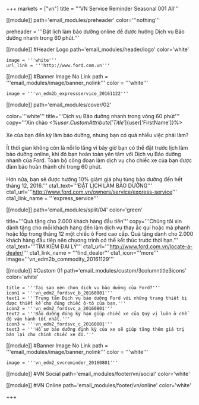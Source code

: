 +++
markets = ["vn"]
title = '''VN Service Reminder Seasonal 001 All'''

[[module]]
path='email_modules/preheader'
color='''nothing'''

preheader = '''Đặt lịch làm bảo dưỡng online để được hưởng Dịch vụ Bảo dưỡng nhanh trong 60 phút.'''

[[module]] #Header Logo
path='email_modules/header/logo'
color='white'

	image = '''white'''
	url_link = '''http://www.ford.com.vn'''

[[module]] #Banner Image No Link
path = '''email_modules/image/banner_nolink'''
color = '''white'''

	image = '''vn_edm2b_expressservice_20161122'''

[[module]]
path='email_modules/cover/02'

color='''white'''
title='''Dịch vụ Bảo dưỡng nhanh trong vòng 60 phút'''
copy='''Xin chào <%${user.CustomAttribute['Title']}%> <%${user['FirstName']}%><br /><br />Xe của bạn đến kỳ làm bảo dưỡng, nhưng bạn có quá nhiều việc phải làm?
<br /><br />Ít thời gian không còn là nỗi lo lắng vì bây giờ bạn có thể đặt trước lịch làm bảo dưỡng online, khi đó bạn hoàn toàn yên tâm với Dịch vụ Bảo dưỡng nhanh của Ford. Toàn bộ công đoạn làm dịch vụ cho chiếc xe của bạn được đảm bảo hoàn thành chỉ trong 60 phút.<br /><br />Hơn nữa, bạn sẽ được hưởng 10% giảm giá phụ tùng bảo dưỡng đến hết tháng 12, 2016.'''
cta1_text='''ĐẶT LỊCH LÀM BẢO DƯỠNG'''
cta1_url='''http://www.ford.com.vn/owners/service/express-service'''
cta1_link_name = '''express_service'''

[[module]]
path='email_modules/split/04'
color='green'

title='''Quà tặng cho 2.000 khách hàng đầu tiên'''
copy='''Chúng tôi xin dành tặng cho mỗi khách hàng đến làm dịch vụ thay ắc qui hoặc má phanh hoặc lốp trong tháng 12 một chiếc ô Ford cao cấp. Quà tặng dành cho 2.000 khách hàng đầu tiên nên chương trình có thể kết thúc trước thời hạn.'''
cta1_text='''TÌM KIẾM ĐẠI LÝ'''
cta1_url='''http://www.ford.com.vn/locate-a-dealer/'''
cta1_link_name = '''find_dealer'''
cta1_icon='''more'''
image='''vn_edm2b_commodity_20161129'''

[[module]] #Custom 01
path='email_modules/custom/3columntitle3icons'
color='white'

	title = '''Tại sao nên chọn dịch vụ bảo dưỡng của Ford?'''
	icon1 = '''vn_edm2_fordsvc_b_20160801'''
	text1 = '''Trung tâm Dịch vụ bảo dưỡng Ford với những trang thiết bị được thiết kế cho đúng chiếc ô-tô của bạn.'''
	icon2 = '''vn_edm2_fordsvc_a_20160801'''
	text2 = '''Bảo dưỡng đúng kỳ hạn giúp chiếc xe của Quý vị luôn ở chế độ vận hành tốt nhất.'''
	icon3 = '''vn_edm2_fordsvc_c_20160801'''
	text3 = '''Hồ sơ bảo dưỡng định kỳ của xe sẽ giúp tăng thêm giá trị bán lại cho chính chiếc xe đó.'''

[[module]] #Banner Image No Link
path = '''email_modules/image/banner_nolink'''
color = '''white'''

	image = '''vn_edm2_svcreminder_20160801'''

[[module]] #VN Social
path='email_modules/footer/vn/social'
color='white'

[[module]] #VN Online
path='email_modules/footer/vn/online'
color='white'

+++